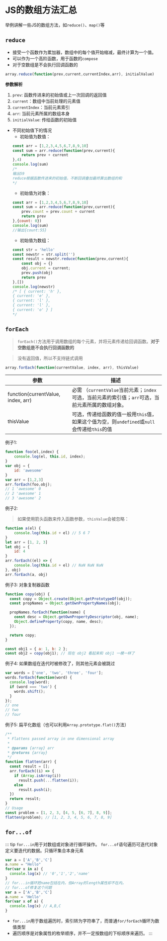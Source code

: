 # JS的数组方法汇总
举例讲解一些JS的数组方法，如`reduce()`、`map()`等

## `reduce`
- 接受一个函数作为累加器，数组中的每个值开始缩减，最终计算为一个值。
- 可以作为一个高阶函数，用于函数的`compose`
- 对于空数组是不会执行回调函数的

```js
array.reduce(function(prev,current,currentIndex,arr), initialValue)
```
**参数解析**
1. `prev`: 函数传进来的初始值或上一次回调的返回值
2. `current`：数组中当前处理的元素值
3. `currentIndex`：当前元素索引
4. `arr`: 当前元素所属的数组本身
5. `initialValue`: 传给函数的初始值

- 不同初始值下的情况
    + 初始值为数值：
    ```js
    const arr = [1,2,3,4,5,6,7,8,9,10]
    const sum = arr.reduce(function(prev,current){
        return prev + current
    },4)
    console.log(sum) 
    /*
    输出59
    reduce根据函数传进来的初始值，不断回调叠加最终算出数组的和
    */
    ```
    + 初始值为对象：
    ```js
    const arr = [1,2,3,4,5,6,7,8,9,10]
    const sum = arr.reduce(function(prev,current){
        prev.count = prev.count + current
        return prev
    },{count: 0})
    console.log(sum)
    //输出{count:55}
    ```
    + 初始值为数组：
    ```js
    const str = 'hello'
    const newstr = str.split('')
    const result = newstr.reduce(function(prev,current){
        const obj = {}
        obj.current = current;
        prev.push(obj)
        return prev
    },[])
    console.log(newstr)
    /* [ { current: 'h' },
    { current: 'e' },
    { current: 'l' },
    { current: 'l' },
    { current: 'o' } ]
    */
    ```

## `forEach`
> `forEach()`方法用于调用数组的每个元素，并将元素传递给回调函数。**对于空数组是不会执行回调函数的**

> 没有返回值，所以不支持链式调用

```js
array.forEach(function(currentValue, index, arr), thisValue)
```
| 参数 | 描述 | 
| ---- | ----|
| function(currentValue, index, arr) | 必需 （`currentValue`当前元素；`index`可选，当前元素的索引值；`arr`可选，当前元素所属的数组对象。|
| thisValue | 可选，传递给函数的值一般用`this`值，如果这个值为空，则`undefined`或`null`会传递给`this`的值 |

例子1:
```js
function foo(el,index) {
    console.log(el, this.id, index);
}
var obj = {
    id: 'awesome'
}
var arr = [1,2,3]
arr.forEach(foo,obj); 
// 1 'awesome' 0
// 2 'awesome' 1
// 3 'awesome' 2
```
例子2:
> 如果使用箭头函数来传入函数参数，`thisValue`会被忽略：
```js
function a(el) { 
    console.log(this.id + el) // 5 6 7
}
let arr = [1, 2, 3]
let obj = {
    id: 4
}
arr.forEach((el) => {
    console.log(this.id + el) // NaN NaN NaN
}, obj)
arr.forEach(a, obj)
```

例子3: 对象复制器函数
```js
function copy(obj) {
  const copy = Object.create(Object.getPrototypeOf(obj));
  const propNames = Object.getOwnPropertyNames(obj);

  propNames.forEach(function(name) {
    const desc = Object.getOwnPropertyDescriptor(obj, name);
    Object.defineProperty(copy, name, desc);
  });

  return copy;
}

const obj1 = { a: 1, b: 2 };
const obj2 = copy(obj1); // 现在 obj2 看起来和 obj1 一模一样了
```

例子4: 如果数组在迭代时被修改了，则其他元素会被跳过
```js
var words = ['one', 'two', 'three', 'four'];
words.forEach(function(word) {
  console.log(word);
  if (word === 'two') {
    words.shift();
  }
});
// one
// two
// four
```

例子5: 扁平化数组（也可以利用`Array.prototype.flat()`方法）
```js
/**
 * Flattens passed array in one dimensional array
 *
 * @params {array} arr
 * @returns {array}
 */
function flatten(arr) {
  const result = [];
  arr.forEach((i) => {
    if (Array.isArray(i))
      result.push(...flatten(i));
    else
      result.push(i);
  })
  return result;
}
// Usage
const problem = [1, 2, 3, [4, 5, [6, 7], 8, 9]];
flatten(problem); // [1, 2, 3, 4, 5, 6, 7, 8, 9]
```

## `for...of`
::: tip
`for...in`用于对数组或对象进行循环操作。
`for...of`语句遍历可迭代对象定义要迭代的数据。只循环集合本身元素

```js
var a = ['A','B','C']
a.name = "Hello"
for(var x in a) {
  console.log(x) // '0','1','2','name'
}
// for...in循环把name包括在内，但Array的length属性却不在内。
// for...of修复这个问题
var a = ['A','B','C']
a.name = 'Hello'
for(var x of a) {
  console.log(x) // A,B,C
}
```
- `for...in`用于数组遍历时，索引转为字符串了，而普通`for/forEach`循环为数值类型
- 遍历顺序是对象属性的枚举顺序，并不一定按数组的下标顺序来遍历。
:::